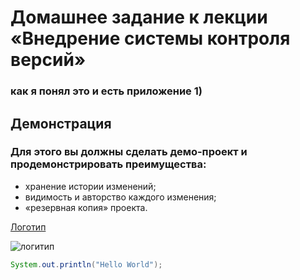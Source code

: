 # Домашнее задание к лекции «Внедрение системы контроля версий»
### как я понял это и есть приложение 1)

## Демонстрация 

### Для этого вы должны сделать демо-проект и продемонстрировать преимущества:

* хранение истории изменений;
*  видимость и авторство каждого изменения;
*  «резервная копия» проекта.

[Логотип](https://camo.githubusercontent.com/79ee96a8b8fa098c44d1ca302006f24d008408a1c22fc13260437214d705a23d/68747470733a2f2f6e65746f6c6f67792d636f64652e6769746875622e696f2f6769742d686f6d65776f726b732f696e74726f64756374696f6e2f6173736574732f6c6f676f2e706e67)

![логитип](https://camo.githubusercontent.com/79ee96a8b8fa098c44d1ca302006f24d008408a1c22fc13260437214d705a23d/68747470733a2f2f6e65746f6c6f67792d636f64652e6769746875622e696f2f6769742d686f6d65776f726b732f696e74726f64756374696f6e2f6173736574732f6c6f676f2e706e67)

```java
System.out.println("Hello World");
````